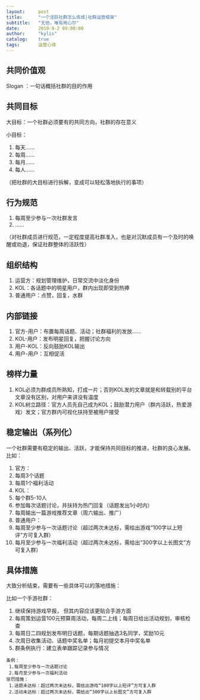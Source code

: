 ```yaml
---
layout:     post
title:      "一个活跃社群怎么炼成|社群运营框架"
subtitle:   "无他，唯有用心尔"
date:       2019-9-2 09:00:00
author:     "kylis"
catalog:    true
tags:       运营心得
---
```



## 共同价值观

Slogan ：一句话概括社群的目的作用

## 共同目标

大目标：一个社群必须要有的共同方向，社群的存在意义

小目标：

1. 每天……
1. 每周……
1. 每月……
1. 每人……

（把社群的大目标进行拆解，变成可以轻松落地执行的事项）

## 行为规范

1. 每周至少参与一次社群发言
1. ……

（对社群成员进行规范，一定程度提高社群准入，也是对沉默成员有一个及时的唤醒或劝退，保证社群整体的活跃性）

## 组织结构

1. 运营方：规划管理维护，日常交流中淡化身份
1. KOL：各话题中的明星用户，群内出现即受到热捧
1. 普通用户：点赞，回复，水群

## 内部链接

1. 官方-用户：布置每周话题、活动；社群福利的发放……
1. KOL-用户：发布明星回复，把握讨论方向
1. 用户-KOL：反向鼓励KOL输出
1. 用户-用户：互相促活

## 榜样力量

1. KOL必须为群成员所熟知，打成一片；否则KOL发的文章就是和转载别的平台文章没有区别，对用户来讲没有温度
1. KOL树立路径：官方人员先自己成为KOL；鼓励潜力用户（群内活跃，热爱游戏）发文；官方群内可视化扶持至被用户接受

## 稳定输出（系列化）

一个社群需要有稳定的输出、活跃，才能保持共同目标的推进，社群的良心发展。
比如：

1. 官方：
  1. 每周3个话题
  1. 每周1个福利活动
2. KOL：
  1. 每个群5-10人
  1. 参加每次话题讨论，并扶持为热门回复（话题发出1小时内）
  1. 每周输出一篇游戏推荐文章（周六输出、推广）
3. 普通用户：
  1. 每周至少参与一次话题讨论（超过两次未达标，需给出游戏“100字以上短评”方可复入群）
  1. 每月至少参与一次福利活动（超过两次未达标，需给出“300字以上长图文”方可复入群）

## 具体措施

大致分析结束，需要有一些具体可以的落地措施：

比如一个手游社群：

1. 继续保持游戏早报， 但其内容应该更贴合手游方面
1. 每周策划运营100元预算周活动，每周二上线；每周日给出活动规划，审核检查
1. 每周日二四规划发布明日话题，每期话题抽选3名同学，奖励10元
1. 次周日收集活动、话题中奖名单；每月初提交本月中奖名单
1. 群条例执行：建立表单跟踪记录参与情况

```
条例：  
 1.每周至少参与一次话题讨论  
 2.每月至少参与一次福利活动  
惩罚措施：  
 1.话题未达标：超过两次未达标，需给出游戏“100字以上短评”方可复入群  
 2.活动未达标：超过两次未达标，需给出“300字以上长图文”方可复入群  
```

